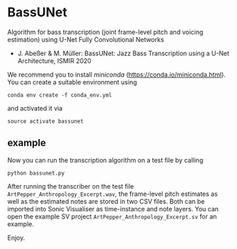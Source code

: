 # BassUNet

Algorithm for bass transcription (joint frame-level pitch and voicing estimation) using U-Net Fully Convolutional Networks

  - J. Abeßer & M. Müller: BassUNet: Jazz Bass Transcription using a U-Net Architecture, ISMIR 2020


We recommend you to install *miniconda* (https://conda.io/miniconda.html).
You can create a suitable environment using
```
conda env create -f conda_env.yml
```
and activated it via
```
source activate bassunet
```

## example

Now you can run the transcription algorithm on a test file by calling
```
python bassunet.py
```

After running the transcriber on the test file ```ArtPepper_Anthropology_Excerpt.wav```, 
the frame-level pitch estimates as well as the estimated notes are stored in two CSV files.
Both can be imported into Sonic Visualiser as time-instance and note layers.
You can open the example SV project ```ArtPepper_Anthropology_Excerpt.sv``` for an example.

Enjoy.

